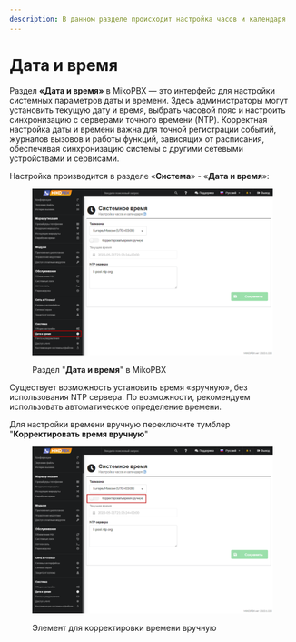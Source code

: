 ```yaml
---
description: В данном разделе происходит настройка часов и календаря
---
```


# Дата и время

Раздел **«Дата и время»** в MikoPBX — это интерфейс для настройки системных параметров даты и времени. Здесь администраторы могут установить текущую дату и время, выбрать часовой пояс и настроить синхронизацию с серверами точного времени (NTP). Корректная настройка даты и времени важна для точной регистрации событий, журналов вызовов и работы функций, зависящих от расписания, обеспечивая синхронизацию системы с другими сетевыми устройствами и сервисами.

Настройка производится в разделе «**Система**» - «**Дата и время**»:

<figure><img src="../../.gitbook/assets/1 (38).png" alt=""><figcaption><p>Раздел "<strong>Дата и время</strong>" в MikoPBX</p></figcaption></figure>

Существует возможность установить время «вручную», без использования NTP сервера. По возможности, рекомендуем использовать автоматическое определение времени.

Для настройки времени вручную переключите тумблер "**Корректировать время вручную**"

<figure><img src="../../.gitbook/assets/2 (14).png" alt=""><figcaption><p>Элемент для корректировки времени вручную</p></figcaption></figure>
